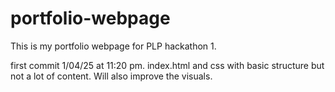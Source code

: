 # portfolio-webpage
This is my portfolio webpage for PLP hackathon 1.

first commit 1/04/25 at 11:20 pm.
index.html and css with basic structure but not a lot of content. Will also improve the visuals. 
